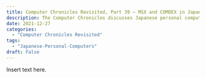 ```yaml
---
title: Computer Chronicles Revisited, Part 39 — MSX and COMDEX in Japan '85
description: The Computer Chronicles discusses Japanese personal computers.
date: 2021-12-27
categories:
  - "Computer Chronicles Revisited"
tags:
  - "Japanese-Personal-Computers"
draft: False
---
```


Insert text here.